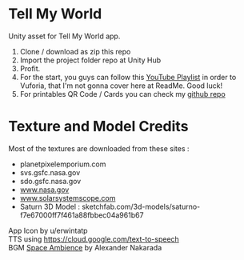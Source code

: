 # Tell My World
Unity asset for Tell My World app.

 1. Clone / download as zip this repo
 2. Import the project folder repo at Unity Hub
 3. Profit.
 4. For the start, you guys can follow this [YouTube Playlist](https://www.youtube.com/playlist?list=PLLhO8P2A9gPYpcO1VY4K57vZTO05rQWmb) in order to Vuforia,  that I'm not gonna cover here at ReadMe. Good luck!
 5. For printables QR Code / Cards you can check my [github repo](https://github.com/MikuDroid/TMW-Asset) 

# Texture and Model Credits
Most of the textures are downloaded from these sites :
 - planetpixelemporium.com
 - svs.gsfc.nasa.gov
 - sdo.gsfc.nasa.gov
 - www.nasa.gov
 - www.solarsystemscope.com
 - Saturn 3D Model : sketchfab.com/3d-models/saturno-f7e67000ff7f461a88fbbec04a961b67

App Icon by u/erwintatp</br>
TTS using https://cloud.google.com/text-to-speech</br>
BGM [Space Ambience](https://www.youtube.com/watch?v=sB6jXSr7_wQ) by Alexander Nakarada</br>
